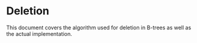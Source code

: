 # Deletion

This document covers the algorithm used for deletion in B-trees as well as the actual implementation.